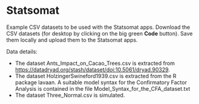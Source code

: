 # Statsomat
Example CSV datasets to be used with the Statsomat apps. Download the CSV datasets (for desktop by clicking on the big green **Code** button). Save them locally and upload them to the Statsomat apps. 

Data details:

* The dataset Ants_Impact_on_Cacao_Trees.csv is extracted from https://datadryad.org/stash/dataset/doi:10.5061/dryad.90329. 
* The dataset HolzingerSwineford1939.csv is extracted from the R package lavaan. A suitable model syntax for the Confirmatory Factor Analysis is contained in the file Model_Syntax_for_the_CFA_dataset.txt 
* The dataset Three_Normal.csv is simulated. 
